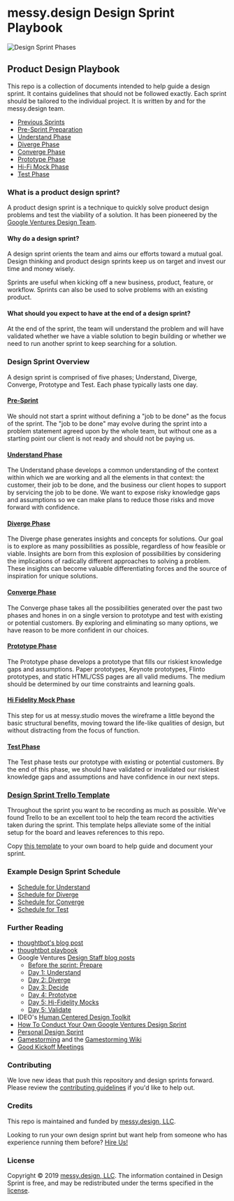 # messy.design Design Sprint Playbook

![Design Sprint Phases](https://raw.githubusercontent.com/messydesign/design-sprint/master/images/phases.png)

## Product Design Playbook

This repo is a collection of documents intended to help guide a design sprint. It contains guidelines that should not be followed exactly. Each sprint should be tailored to the individual project. It is written by and for the messy.design team.

* [Previous Sprints](previous-sprints/)
* [Pre-Sprint Preparation](pre-sprint/)
* [Understand Phase](understand-gather-existing-knowledge-expose-assumptions-and-unknowns/)
* [Diverge Phase](diverge-illuminating-all-possible-paths/)
* [Converge Phase](converge-choose-the-right-path/)
* [Prototype Phase](prototype-quickly-build-the-right-path.md)
* [Hi-Fi Mock Phase](hi-fidelity-mocks-drill-down-the-details.md)
* [Test Phase](https://github.com/messydesign/design-sprint/tree/b40dd9aa407c1feb52da507f04d2ea242f7d6063/5-Test/README.md)

### What is a product design sprint?

A product design sprint is a technique to quickly solve product design problems and test the viability of a solution. It has been pioneered by the [Google Ventures Design Team](http://www.designstaff.org/articles/product-design-sprint-2012-10-02.html).

#### Why do a design sprint?

A design sprint orients the team and aims our efforts toward a mutual goal. Design thinking and product design sprints keep us on target and invest our time and money wisely.

Sprints are useful when kicking off a new business, product, feature, or workflow. Sprints can also be used to solve problems with an existing product.

#### What should you expect to have at the end of a design sprint?

At the end of the sprint, the team will understand the problem and will have validated whether we have a viable solution to begin building or whether we need to run another sprint to keep searching for a solution.

### Design Sprint Overview

A design sprint is comprised of five phases; Understand, Diverge, Converge, Prototype and Test. Each phase typically lasts one day.

#### [Pre-Sprint](pre-sprint/)

We should not start a sprint without defining a "job to be done" as the focus of the sprint. The "job to be done" may evolve during the sprint into a problem statement agreed upon by the whole team, but without one as a starting point our client is not ready and should not be paying us.

#### [Understand Phase](understand-gather-existing-knowledge-expose-assumptions-and-unknowns/)

The Understand phase develops a common understanding of the context within which we are working and all the elements in that context: the customer, their job to be done, and the business our client hopes to support by servicing the job to be done. We want to expose risky knowledge gaps and assumptions so we can make plans to reduce those risks and move forward with confidence.

#### [Diverge Phase](diverge-illuminating-all-possible-paths/)

The Diverge phase generates insights and concepts for solutions. Our goal is to explore as many possibilities as possible, regardless of how feasible or viable. Insights are born from this explosion of possibilities by considering the implications of radically different approaches to solving a problem. These insights can become valuable differentiating forces and the source of inspiration for unique solutions.

#### [Converge Phase](converge-choose-the-right-path/)

The Converge phase takes all the possibilities generated over the past two phases and hones in on a single version to prototype and test with existing or potential customers. By exploring and eliminating so many options, we have reason to be more confident in our choices.

#### [Prototype Phase](prototype-quickly-build-the-right-path.md)

The Prototype phase develops a prototype that fills our riskiest knowledge gaps and assumptions. Paper prototypes, Keynote prototypes, Flinto prototypes, and static HTML/CSS pages are all valid mediums. The medium should be determined by our time constraints and learning goals.

#### [Hi Fidelity Mock Phase](hi-fidelity-mocks-drill-down-the-details.md)

This step for us at messy.studio moves the wireframe a little beyond the basic structural benefits, moving toward the life-like qualities of design, but without distracting from the focus of function.

#### [Test Phase](test-and-learn-test-the-right-path/)

The Test phase tests our prototype with existing or potential customers. By the end of this phase, we should have validated or invalidated our riskiest knowledge gaps and assumptions and have confidence in our next steps.

### [Design Sprint Trello Template](https://trello.com/b/c5xQNd8X/design-sprint-process)

Throughout the sprint you want to be recording as much as possible. We've found Trello to be an excellent tool to help the team record the activities taken during the sprint. This template helps alleviate some of the initial setup for the board and leaves references to this repo.

Copy [this template](https://trello.com/b/c5xQNd8X/design-sprint-process) to your own board to help guide and document your sprint.

### Example Design Sprint Schedule

* [Schedule for Understand](understand-gather-existing-knowledge-expose-assumptions-and-unknowns/example-schedule-for-understand.md)
* [Schedule for Diverge](diverge-illuminating-all-possible-paths/example-schedule-for-diverge.md)
* [Schedule for Converge](converge-choose-the-right-path/example-schedule-for-converge.md)
* [Schedule for Test](https://github.com/messydesign/design-sprint/tree/b40dd9aa407c1feb52da507f04d2ea242f7d6063/5-Test/Schedule.md)

### Further Reading

* [thoughtbot's blog post](http://robots.thoughtbot.com/the-product-design-sprint)
* [thoughtbot playbook](https://thoughtbot.com/playbook/product-design-sprint/introduction)
* Google Ventures [Design Staff blog posts](http://www.designstaff.org/articles/product-design-sprint-2012-10-02.html)
  * [Before the sprint: Prepare](http://www.designstaff.org/articles/product-design-sprint-2-2012-10-09.html)
  * [Day 1: Understand](http://www.designstaff.org/articles/product-design-sprint-day-1-understand-2012-10-16.html)
  * [Day 2: Diverge](http://www.designstaff.org/articles/product-design-sprint-day-2-diverge-2012-10-26.html)
  * [Day 3: Decide](http://www.designstaff.org/articles/product-design-sprint-day-3-decide-2012-11-20.html)
  * [Day 4: Prototype](http://www.designstaff.org/articles/product-design-sprint-day-4-prototype-2013-01-07.html)
  * [Day 5: Hi-Fidelity Mocks](http://steadfastcreative.com/low-fidelity-vs-high-fidelity-wireframes/)
  * [Day 5: Validate](http://www.designstaff.org/articles/product-design-sprint-day-5-validate-2013-03-07.html)
* IDEO's [Human Centered Design Toolkit](http://www.ideo.com/work/human-centered-design-toolkit/)
* [How To Conduct Your Own Google Ventures Design Sprint](http://www.fastcodesign.com/1672887/how-to-conduct-your-own-google-design-sprint)
* [Personal Design Sprint](http://franciscortez.com/design-sprint/)
* [Gamestorming](http://www.amazon.com/Gamestorming-Playbook-Innovators-Rulebreakers-Changemakers/dp/0596804172) and the [Gamestorming Wiki](http://www.gamestorming.com/the-wiki/)
* [Good Kickoff Meetings](http://goodkickoffmeetings.com/)

### Contributing

We love new ideas that push this repository and design sprints forward. Please review the [contributing guidelines](contributing.md) if you'd like to help out.

### Credits

This repo is maintained and funded by [messy.design, LLC](http://messy.design).

Looking to run your own design sprint but want help from someone who has experience running them before? [Hire Us!](http://http://messy.design/#contact)

### License

Copyright © 2019 [messy.design, LLC](http://messy.design). The information contained in Design Sprint is free, and may be redistributed under the terms specified in the [license]().

